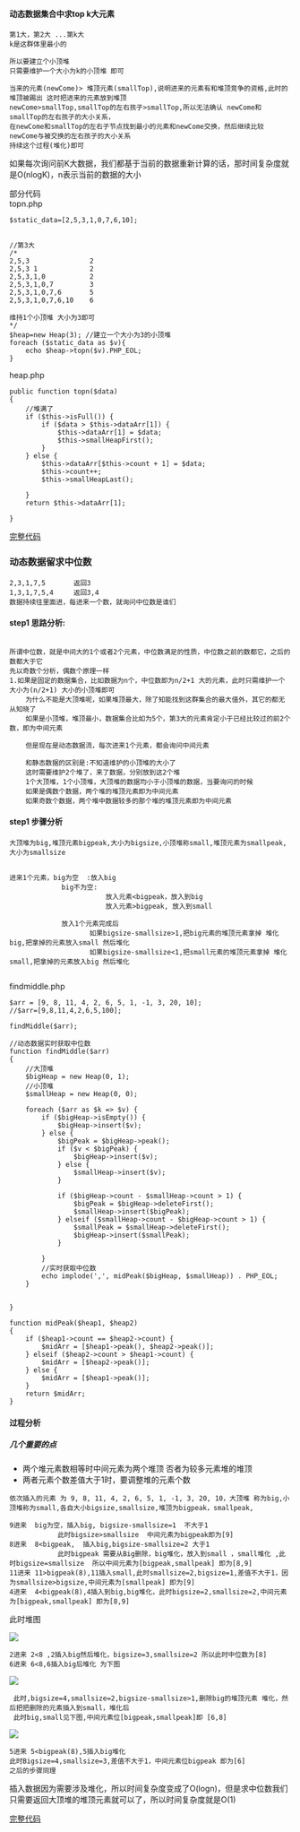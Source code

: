 #### 动态数据集合中求top k大元素
```
第1大，第2大 ...第k大
k是这群体里最小的

所以要建立个小顶堆
只需要维护一个大小为k的小顶堆 即可

当来的元素(newCome)> 堆顶元素(smallTop),说明进来的元素有和堆顶竞争的资格,此时的堆顶被踢出 这时把进来的元素放到堆顶
newCome>smallTop,smallTop的左右孩子>smallTop,所以无法确认 newCome和smallTop的左右孩子的大小关系，
在newCome和smallTop的左右子节点找到最小的元素和newCome交换，然后继续比较newCome与被交换的左右孩子的大小关系
持续这个过程(堆化)即可

```
如果每次询问前K大数据，我们都基于当前的数据重新计算的话，那时间复杂度就是O(nlogK)，n表示当前的数据的大小

部分代码            
topn.php
```
$static_data=[2,5,3,1,0,7,6,10];


//第3大
/*
2,5,3               2
2,5,3 1             2
2,5,3,1,0           2
2,5,3,1,0,7         3
2,5,3,1,0,7,6       5
2,5,3,1,0,7,6,10    6

维持1个小顶堆 大小为3即可
*/
$heap=new Heap(3); //建立一个大小为3的小顶堆
foreach ($static_data as $v){
    echo $heap->topn($v).PHP_EOL;
}

```
heap.php
```
public function topn($data)
{
    //堆满了
    if ($this->isFull()) {
        if ($data > $this->dataArr[1]) {
            $this->dataArr[1] = $data;
            $this->smallHeapFirst();
        }
    } else {
        $this->dataArr[$this->count + 1] = $data;
        $this->count++;
        $this->smallHeapLast();

    }
    return $this->dataArr[1];

}
```
[完整代码](https://github.com/hkui/algo_practice/blob/master/php/10_heap/topn.php)

### 动态数据留求中位数
```
2,3,1,7,5       返回3
1,3,1,7,5,4     返回3,4
数据持续往里面进，每进来一个数，就询问中位数是谁们

```
#### step1 思路分析:
```

所谓中位数，就是中间大的1个或者2个元素，中位数满足的性质，中位数之前的数都它，之后的数都大于它
先以奇数个分析，偶数个原理一样
1.如果是固定的数据集合，比如数据为n个，中位数即为n/2+1 大的元素，此时只需维护一个大小为(n/2+1) 大小的小顶堆即可
    为什么不能是大顶堆呢，如果堆顶最大，除了知能找到这群集合的最大值外，其它的都无从知晓了
    如果是小顶堆，堆顶最小，数据集合比如为5个，第3大的元素肯定小于已经比较过的前2个数，即为中间元素
    
    但是现在是动态数据流，每次进来1个元素，都会询问中间元素
    
    和静态数据的区别是:不知道维护的小顶堆的大小了
    这时需要维护2个堆了，来了数据，分别放到这2个堆
    1个大顶堆，1个小顶堆，大顶堆的数据均小于小顶堆的数据，当要询问的时候
    如果是偶数个数据，两个堆的堆顶元素即为中间元素
    如果奇数个数据，两个堆中数据较多的那个堆的堆顶元素即为中间元素
```
#### step1 步骤分析
```
大顶堆为big,堆顶元素bigpeak,大小为bigsize,小顶堆称small,堆顶元素为smallpeak,大小为smallsize


进来1个元素，big为空  :放入big
             big不为空:
                        放入元素<bigpeak，放入到big
                        放入元素>bigpeak, 放入到small
             
             放入1个元素完成后
                    如果bigsize-smallsize>1,把big元素的堆顶元素拿掉 堆化big,把拿掉的元素放入small 然后堆化
                    如果bigsize-smallsize<1,把small元素的堆顶元素拿掉 堆化small,把拿掉的元素放入big 然后堆化
             

```
findmiddle.php
```
$arr = [9, 8, 11, 4, 2, 6, 5, 1, -1, 3, 20, 10];
//$arr=[9,8,11,4,2,6,5,100];

findMiddle($arr);

//动态数据实时获取中位数
function findMiddle($arr)
{
    //大顶堆
    $bigHeap = new Heap(0, 1);
    //小顶堆
    $smallHeap = new Heap(0, 0);

    foreach ($arr as $k => $v) {
        if ($bigHeap->isEmpty()) {
            $bigHeap->insert($v);
        } else {
            $bigPeak = $bigHeap->peak();
            if ($v < $bigPeak) {
                $bigHeap->insert($v);
            } else {
                $smallHeap->insert($v);
            }

            if ($bigHeap->count - $smallHeap->count > 1) {
                $bigPeak = $bigHeap->deleteFirst();
                $smallHeap->insert($bigPeak);
            } elseif ($smallHeap->count - $bigHeap->count > 1) {
                $smallPeak = $smallHeap->deleteFirst();
                $bigHeap->insert($smallPeak);
            }

        }
        //实时获取中位数
        echo implode(',', midPeak($bigHeap, $smallHeap)) . PHP_EOL;
    }


}

function midPeak($heap1, $heap2)
{
    if ($heap1->count == $heap2->count) {
        $midArr = [$heap1->peak(), $heap2->peak()];
    } elseif ($heap2->count > $heap1->count) {
        $midArr = [$heap2->peak()];
    } else {
        $midArr = [$heap1->peak()];
    }
    return $midArr;
}

```
#### 过程分析
##### 几个重要的点
*  两个堆元素数相等时中间元素为两个堆顶
否者为较多元素堆的堆顶
* 两者元素个数差值大于1时，要调整堆的元素个数


```
依次插入的元素 为 9, 8, 11, 4, 2, 6, 5, 1, -1, 3, 20, 10，大顶堆 称为big,小顶堆称为small,各自大小bigsize,smallsize,堆顶为bigpeak，smallpeak,

9进来  big为空，插入big, bigsize-smallsize=1  不大于1       
            此时bigsize>smallsize  中间元素为bigpeak即为[9]
8进来  8<bigpeak,  插入big,bigsize-smallsize=2 大于1        
            此时bigpeak 需要从Big删除，big堆化，放入到small ，small堆化 ,此时bigsize=smallsize  所以中间元素为[bigpeak,smallpeak] 即为[8,9]
11进来 11>bigpeak(8),11插入small,此时smallsize=2,bigsize=1,差值不大于1，因为smallsize>bigsize,中间元素为[smallpeak] 即为[9]
4进来  4<bigpeak(8),4插入到big,big堆化，此时bigsize=2,smallsize=2,中间元素为[bigpeak,smallpeak] 即为[8,9]
```
此时堆图

![](https://note.youdao.com/yws/api/personal/file/7F8DC5F04F7845E2893A161832B555F9?method=download&shareKey=ebaec91e828d91674360a56254028b32)
```
2进来 2<8 ,2插入big然后堆化，bigsize=3,smallsize=2 所以此时中位数为[8]
6进来 6<8,6插入big后堆化 为下图
```
![](https://note.youdao.com/yws/api/personal/file/AB34E79ED452491BB0CBC3D1C06DB483?method=download&shareKey=6676650724b8eb11bfff1ad858fa6fc1)
```
 此时,bigsize=4,smallsize=2,bigsize-smallsize>1,删除big的堆顶元素 堆化，然后把把删除的元素插入到small，堆化后
 此时big,small见下图,中间元素位[bigpeak,smallpeak]即 [6,8]
```
![](https://note.youdao.com/yws/api/personal/file/EFF6CB6257F640CCA6026A74F8526227?method=download&shareKey=0c3c7a7ea39420b1ff9371bcdccc09f4)

```
5进来 5<bigpeak(8),5插入big堆化
此时Bigsize=4,smallsize=3,差值不大于1，中间元素位bigpeak 即为[6]
之后的步骤同理

```
插入数据因为需要涉及堆化，所以时间复杂度变成了O(logn)，但是求中位数我们只需要返回大顶堆的堆顶元素就可以了，所以时间复杂度就是O(1)

[完整代码](https://github.com/hkui/algo_practice/blob/master/php/10_heap/findmiddle.php)






